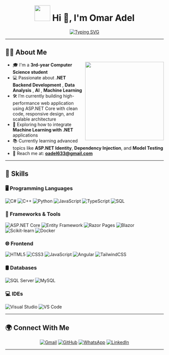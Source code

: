 <h1 align="center" <picture><img src = "https://github.com/7oSkaaa/7oSkaaa/blob/main/Images/about_me.gif?raw=true" width = 50px></picture> Hi 👋, I'm Omar Adel</h1>

<p align="center">
  <a href="https://github.com/omar-adel-ali">
 <img src="https://readme-typing-svg.herokuapp.com?font=Fira+Code&size=24&pause=1000&center=true&vCenter=true&width=600&lines=Full-Stack+.NET+Developer;AI+%2F+ML+Enthusiast;Passionate+about+Data+Analysis;Computer+Science+Student;Lifelong+Learner" alt="Typing SVG" />
  </a>
</p>

---


## 👨‍💻 About Me
<picture> <img align="right" src="https://github.com/7oSkaaa/7oSkaaa/blob/main/Images/Right_Side.gif?raw=true" width = 250px></picture>
- 🎓 I'm a **3rd-year Computer Science student**
- 💻 Passionate about **.NET Backend Development** , **Data Analysis** , **AI** , **Machine Learning**
- 🛠 I’m currently building high-performance web application using ASP.NET Core with clean code, responsive design, and scalable architecture
- 🤖 Exploring how to integrate **Machine Learning with .NET** applications
- 📚 Currently learning advanced topics like **ASP.NET Identity**, **Dependency Injection**, and **Model Testing**
- 📩 Reach me at: **oadel633@gmail.com** 

---

## 🧠 Skills

### 🖥 Programming Languages
![C#](https://img.shields.io/badge/C%23-239120?style=for-the-badge&logo=c-sharp&logoColor=white)
![C++](https://img.shields.io/badge/C++-00599C?style=for-the-badge&logo=c%2B%2B&logoColor=white)
![Python](https://img.shields.io/badge/Python-14354C?style=for-the-badge&logo=python&logoColor=white)
![JavaScript](https://img.shields.io/badge/JavaScript-F7DF1E?style=for-the-badge&logo=javascript&logoColor=black)
![TypeScript](https://img.shields.io/badge/TypeScript-007ACC?style=for-the-badge&logo=typescript&logoColor=white)
![SQL](https://img.shields.io/badge/SQL-4479A1?style=for-the-badge&logo=mysql&logoColor=white)

### 🧩 Frameworks & Tools
![ASP.NET Core](https://img.shields.io/badge/ASP.NET_Core-512BD4?style=for-the-badge&logo=.net&logoColor=white)
![Entity Framework](https://img.shields.io/badge/Entity_Framework-73C3D5?style=for-the-badge&logo=ef&logoColor=white)
![Razor Pages](https://img.shields.io/badge/Razor_Pages-black?style=for-the-badge)
![Blazor](https://img.shields.io/badge/Blazor-6E4C13?style=for-the-badge&logo=blazor&logoColor=white)
![Scikit-learn](https://img.shields.io/badge/Scikit--learn-F7931E?style=for-the-badge&logo=scikit-learn&logoColor=white)
![Docker](https://img.shields.io/badge/Docker-2496ED?style=for-the-badge&logo=docker&logoColor=white)

### 🌐 Frontend
![HTML5](https://img.shields.io/badge/HTML5-E34F26?style=for-the-badge&logo=html5&logoColor=white)
![CSS3](https://img.shields.io/badge/CSS3-1572B6?style=for-the-badge&logo=css3&logoColor=white)
![JavaScript](https://img.shields.io/badge/JavaScript-F7DF1E?style=for-the-badge&logo=javascript&logoColor=black)
![Angular](https://img.shields.io/badge/Angular-DD0031?style=for-the-badge&logo=angular&logoColor=white)
![TailwindCSS](https://img.shields.io/badge/Tailwind_CSS-38B2AC?style=for-the-badge&logo=tailwind-css&logoColor=white)


### 🛢️ Databases
![SQL Server](https://img.shields.io/badge/SQL_Server-CC2927?style=for-the-badge&logo=microsoftsqlserver&logoColor=white)
![MySQL](https://img.shields.io/badge/MySQL-4479A1?style=for-the-badge&logo=mysql&logoColor=white)

### 💻 IDEs
![Visual Studio](https://img.shields.io/badge/Visual_Studio-5C2D91?style=for-the-badge&logo=visualstudio&logoColor=white)
![VS Code](https://img.shields.io/badge/VS_Code-007ACC?style=for-the-badge&logo=visualstudiocode&logoColor=white)

---

## 🌍 Connect With Me

<p align="center">
  <a href="oadel633@gmail.com"><img src="https://img.shields.io/badge/Gmail-EA4335?style=for-the-badge&logo=gmail&logoColor=white" alt="Gmail" /></a>
  <a href="https://github.com/omar-adel-ali"><img src="https://img.shields.io/badge/GitHub-181717?style=for-the-badge&logo=github&logoColor=white" alt="GitHub" /></a>
  <a href="https://wa.me/+201201794059"><img src="https://img.shields.io/badge/WhatsApp-25D366?style=for-the-badge&logo=whatsapp&logoColor=white" alt="WhatsApp" /></a>
  <a href="https://www.linkedin.com/in/omar3adel"><img src="https://img.shields.io/badge/LinkedIn-0A66C2?style=for-the-badge&logo=linkedin&logoColor=white" alt="LinkedIn" /></a>
</p>

---


